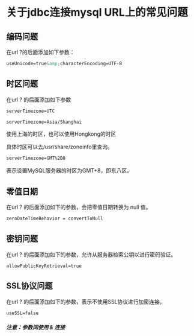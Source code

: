 # 关于jdbc连接mysql URL上的常见问题

## 编码问题

在url ?的后面添加如下参数：

```xml
useUnicode=true&amp;characterEncoding=UTF-8
```

## 时区问题

在url ? 的后面添加如下参数

```xml
serverTimezone=UTC 
```

```xml
serverTimezone=Asia/Shanghai
```

使用上海的时区，也可以使用Hongkong的时区

具体时区可以去/usr/share/zoneinfo里查询。

```xml
serverTimezone=GMT%2B8
```

表示设置MySQL服务器的时区为GMT+8，即东八区。

## 零值日期

在url ? 的后面添加如下的参数，会把零值日期转换为 null 值。

```xml
zeroDateTimeBehavior = convertToNull
```

## 密钥问题

在url ? 的后面添加如下的参数，允许从服务器检索公钥以进行密码验证。

```
allowPublicKeyRetrieval=true
```

## SSL协议问题

在url ? 的后面添加如下的参数，表示不使用SSL协议进行加密连接。

```xml
useSSL=false
```

##### *注意：参数间使用 & 连接*